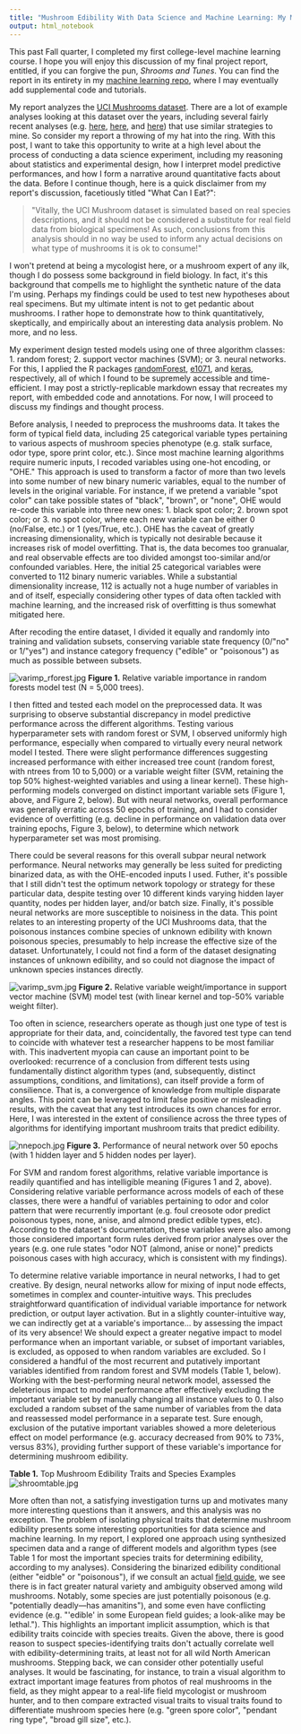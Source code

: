 ```yaml
---
title: "Mushroom Edibility With Data Science and Machine Learning: My ML Final Project"
output: html_notebook
---
```


This past Fall quarter, I completed my first college-level machine learning course. I hope you will enjoy this discussion of my final project report, entitled, if you can forgive the pun, _Shrooms and Tunes_. You can find the report in its entirety in my [machine learning repo](https://github.com/metamaden/machine-learning), where I may eventually add supplemental code and tutorials. 

My report analyzes the [UCI Mushrooms dataset](https://archive.ics.uci.edu/ml/datasets/mushroom). There are a lot of example analyses looking at this dataset over the years, including several fairly recent analyses (e.g. [here](https://rpubs.com/soumya2g/CUNY-Coursework), [here](http://inmachineswetrust.com/posts/mushroom-classification/), and [here](http://rstudio-pubs-static.s3.amazonaws.com/293253_357dc3b3d3de44c8896039a9985674d4.html)) that use similar strategies to mine. So consider my report a throwing of my hat into the ring. With this post, I want to take this opportunity to write at a high level about the process of conducting a data science experiment, including my reasoning about statistics and experimental design, how I interpret model predictive performances, and how I form a narrative around quantitative facts about the data. Before I continue though, here is a quick disclaimer from my report's discussion, facetiously titled "What Can I Eat?":

>"Vitally, the UCI Mushroom dataset is simulated based on real species descriptions, and it should not be considered a substitute for real field data from biological specimens! As such, conclusions from this analysis should in no way be used to inform any actual decisions on what type of mushrooms it is ok to consume!"

I won't pretend at being a mycologist here, or a mushroom expert of any ilk, though I do possess some background in field biology. In fact, it's this background that compells me to highlight the synthetic nature of the data I'm using. Perhaps my findings could be used to test new hypotheses about real specimens. But my ultimate intent is not to get pedantic about mushrooms. I rather hope to demonstrate how to think quantitatively, skeptically, and empirically about an interesting data analysis problem. No more, and no less.

My experiment design tested models using one of three algorithm classes: 1. random forest; 2. support vector machines (SVM); or 3. neural networks. For this, I applied the R packages [randomForest](https://cran.r-project.org/web/packages/randomForest/index.html), [e1071](https://cran.r-project.org/web/packages/e1071/index.html), and [keras](https://cran.r-project.org/web/packages/keras/index.html), respectively, all of which I found to be supremely accessible and time-efficient. I may post a strictly-replicable markdown essay that recreates my report, with embedded code and annotations. For now, I will proceed to discuss my findings and thought process.

Before analysis, I needed to preprocess the mushrooms data. It takes the form of typical field data, including 25 categorical variable types pertaining to various aspects of mushroom species phenotype (e.g. stalk surface, odor type, spore print color, etc.). Since most machine learning algorithms require numeric inputs, I recoded variables using one-hot encoding, or "OHE." This approach is used to transform a factor of more than two levels into some number of new binary numeric variables, equal to the number of levels in the original variable. For instance, if we pretend a variable "spot color" can take possible states of "black", "brown", or "none", OHE would re-code this variable into three new ones: 1. black spot color; 2. brown spot color; or 3. no spot color, where each new variable can be either 0 (no/False, etc.) or 1 (yes/True, etc.). OHE has the caveat of greatly increasing dimensionality, which is typically not desirable because it increases risk of model overfitting. That is, the data becomes too granualar, and real observable effects are too divided amongst too-similar and/or confounded variables. Here, the initial 25 categorical variables were converted to 112 binary numeric variables. While a substantial dimensionality increase, 112 is actually not a huge number of variables in and of itself, especially considering other types of data often tackled with machine learning, and the increased risk of overfitting is thus somewhat mitigated here. 

After recoding the entire dataset, I divided it equally and randomly into training and validation subsets, conserving variable state frequency (0/"no" or 1/"yes") and instance category frequency ("edible" or "poisonous") as much as possible between subsets.

![varimp_rforest.jpg](https://raw.githubusercontent.com/metamaden/metamaden.github.io/master/_posts/media/varimp_rforest.jpg) 
**Figure 1.** Relative variable importance in random forests model test (N = 5,000 trees).

I then fitted and tested each model on the preprocessed data. It was surprising to observe substantial discrepancy in model predictive performance across the different algorithms. Testing various hyperparameter sets with random forest or SVM, I observed uniformly high performance, especially when compared to virtually every neural network model I tested. There were slight performance differences suggesting increased performance with either increased tree count (random forest, with ntrees from 10 to 5,000) or a variable weight filter (SVM, retaining the top 50% highest-weighted variables and using a linear kernel). These high-performing models converged on distinct important variable sets (Figure 1, above, and Figure 2, below). But with neural networks, overall performance was generally erratic across 50 epochs of training, and I had to consider evidence of overfitting (e.g. decline in performance on validation data over training epochs, Figure 3, below), to determine which network hyperparameter set was most promising. 

There could be several reasons for this overall subpar neural network performance. Neural networks may generally be less suited for predicting binarized data, as with the OHE-encoded inputs I used. Futher, it's possible that I still didn't test the optimum network topology or strategy for these particular data, despite testing over 10 different kinds varying hidden layer quantity, nodes per hidden layer, and/or batch size. Finally, it's possible neural networks are more susceptible to noisiness in the data. This point relates to an interesting property of the UCI Mushrooms data, that the poisonous instances combine species of unknown edibility with known poisonous species, presumably to help increase the effective size of the dataset. Unfortunately, I could not find a form of the dataset designating instances of unknown edibility, and so could not diagnose the impact of unknown species instances directly.

![varimp_svm.jpg](https://raw.githubusercontent.com/metamaden/metamaden.github.io/master/_posts/media/varimp_svm.jpg)
**Figure 2.** Relative variable weight/importance in support vector machine (SVM) model test (with linear kernel and top-50% variable weight filter).

Too often in science, researchers operate as though just one type of test is appropriate for their data, and, coincidentally, the favored test type can tend to coincide with whatever test a researcher happens to be most familiar with. This inadvertent myopia can cause an important point to be overlooked: recurrence of a conclusion from different tests using fundamentally distinct algorithm types (and, subsequently, distinct assumptions, conditions, and limitations), can itself provide a form of consilience. That is, a convergence of knowledge from multiple disparate angles. This point can be leveraged to limit false positive or misleading results, with the caveat that any test introduces its own chances for error. Here, I was interested in the extent of consilience across the three types of algorithms for identifying important mushroom traits that predict edibility.

![nnepoch.jpg](https://raw.githubusercontent.com/metamaden/metamaden.github.io/master/_posts/media/nnepoch.jpg)
**Figure 3.** Performance of neural network over 50 epochs (with 1 hidden layer and 5 hidden nodes per layer).

For SVM and random forest algorithms, relative variable importance is readily quantified and has intelligible meaning (Figures 1 and 2, above). Considering relative variable performance across models of each of these classes, there were a handful of variables pertaining to odor and color pattern that were recurrently important (e.g. foul creosote odor predict poisonous types, none, anise, and almond predict edible types, etc). According to the dataset's documentation, these variables were also among those considered important form rules derived from prior analyses over the years (e.g. one rule states "odor NOT (almond, anise or none)" predicts poisonous cases with high accuracy, which is consistent with my findings). 

To determine relative variable importance in neural networks, I had to get creative. By design, neural networks allow for mixing of input node effects, sometimes in complex and counter-intuitive ways. This precludes straightforward quantification of individual variable importance for network prediction, or output layer activation. But in a slightly counter-intuitive way, we can indirectly get at a variable's importance... by assessing the impact of its very absence! We should expect a greater negative impact to model performance when an important variable, or subset of important variables, is excluded, as opposed to when random variables are excluded. So I considered a handful of the most recurrent and putatively important variables identified from random forest and SVM models (Table 1, below). Working with the best-performing neural network model, assessed the deleterious impact to model performance after effectively excluding the important variable set by manually changing all instance values to 0. I also excluded a random subset of the same number of variables from the data and reassessed model performance in a separate test. Sure enough, exclusion of the putative important variables showed a more deleterious effect on model performance (e.g. accuracy decreased from 90% to 73%, versus 83%), providing further support of these variable's importance for determining mushroom edibility.

**Table 1.** Top Mushroom Edibility Traits and Species Examples
![shroomtable.jpg](https://raw.githubusercontent.com/metamaden/metamaden.github.io/master/_posts/media/shroomtable.jpg)


More often than not, a satisfying investigation turns up and motivates many more interesting questions than it answers, and this analysis was no exception. The problem of isolating physical traits that determine mushroom edibility presents some interesting opportunities for data science and machine learning. In my report, I explored one approach using synthesized specimen data and a range of different models and algorithm types (see Table 1 for most the important species traits for determining edibility, according to my analyses). Considering the binarized edibility conditional (either "eidble" or "poisonous"), if we consult an actual [field guide](http://www.svims.ca/council/Lepiot.htm), we see there is in fact greater natural variety and ambiguity observed among wild mushrooms. Notably, some species are just potentially poisonous (e.g. "potentially deadly—has amanitins"), and some even have conflicting evidence (e.g. "'edible' in some European field guides; a look-alike may be lethal."). This highlights an important implicit assumption, which is that edibility traits coincide with species treaits. Given the above, there is good reason to suspect species-identifying traits don't actually correlate well with edibility-determining traits, at least not for all wild North American mushrooms. Stepping back, we can consider other potentially useful analyses. It would be fascinating, for instance, to train a visual algorithm to extract important image features from photos of real mushrooms in the field, as they might appear to a real-life field mycologist or mushroom hunter, and to then compare extracted visual traits to visual traits found to differentiate mushroom species here (e.g. "green spore color", "pendant ring type", "broad gill size", etc.). 







